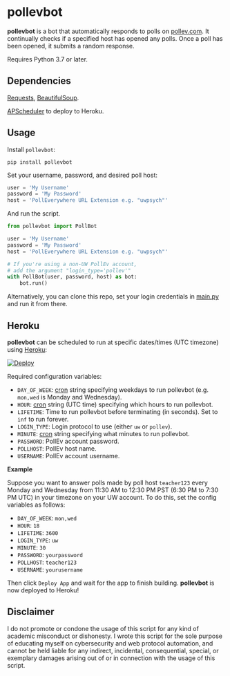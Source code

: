 # pollevbot

**pollevbot** is a bot that automatically responds to polls on [pollev.com](https://pollev.com/). 
It continually checks if a specified host has opened any polls. Once a poll has been opened, 
it submits a random response. 

Requires Python 3.7 or later.
## Dependencies

[Requests](https://pypi.org/project/requests/), 
[BeautifulSoup](https://pypi.org/project/beautifulsoup4/). 

[APScheduler](https://pypi.org/project/APScheduler/) to deploy to Heroku.

## Usage

Install `pollevbot`:
```
pip install pollevbot
```

Set your username, password, and desired poll host:
```python
user = 'My Username'
password = 'My Password'
host = 'PollEverywhere URL Extension e.g. "uwpsych"'
```

And run the script.
```python
from pollevbot import PollBot

user = 'My Username'
password = 'My Password'
host = 'PollEverywhere URL Extension e.g. "uwpsych"'

# If you're using a non-UW PollEv account,
# add the argument "login_type='pollev'"
with PollBot(user, password, host) as bot:
    bot.run()
```
Alternatively, you can clone this repo, set your login credentials in 
[main.py](pollevbot/main.py) and run it from there.

## Heroku

**pollevbot** can be scheduled to run at specific dates/times (UTC timezone) using [Heroku](http://heroku.com/):

[![Deploy](https://www.herokucdn.com/deploy/button.svg)](https://heroku.com/deploy?template=https://github.com/danielqiang/pollevbot)

Required configuration variables:

* `DAY_OF_WEEK`: [cron](https://apscheduler.readthedocs.io/en/stable/modules/triggers/cron.html) string
specifying weekdays to run pollevbot (e.g. `mon,wed` is Monday and Wednesday).
* `HOUR`: [cron](https://apscheduler.readthedocs.io/en/stable/modules/triggers/cron.html) string
(UTC time) specifying which hours to run pollevbot.
* `LIFETIME`: Time to run pollevbot before terminating (in seconds). Set to `inf` to run forever.
* `LOGIN_TYPE`: Login protocol to use (either `uw` or `pollev`).
* `MINUTE`: [cron](https://apscheduler.readthedocs.io/en/stable/modules/triggers/cron.html) string
specifying what minutes to run pollevbot.
* `PASSWORD`: PollEv account password.
* `POLLHOST`: PollEv host name.
* `USERNAME`: PollEv account username.

**Example**

Suppose you want to answer polls made by poll host `teacher123` every Monday and Wednesday 
from 11:30 AM to 12:30 PM PST (6:30 PM to 7:30 PM UTC) in your timezone on your UW account. To do this, set the config 
variables as follows:

* `DAY_OF_WEEK`: `mon,wed`
* `HOUR`: `18`
* `LIFETIME`: `3600`
* `LOGIN_TYPE`: `uw`
* `MINUTE`: `30`
* `PASSWORD`: `yourpassword`
* `POLLHOST`: `teacher123`
* `USERNAME`: `yourusername`

Then click `Deploy App` and wait for the app to finish building. 
**pollevbot** is now deployed to Heroku! 

## Disclaimer

I do not promote or condone the usage of this script for any kind of academic misconduct 
or dishonesty. I wrote this script for the sole purpose of educating myself on cybersecurity 
and web protocol automation, and cannot be held liable for any indirect, incidental, consequential, 
special, or exemplary damages arising out of or in connection with the usage of this script.
